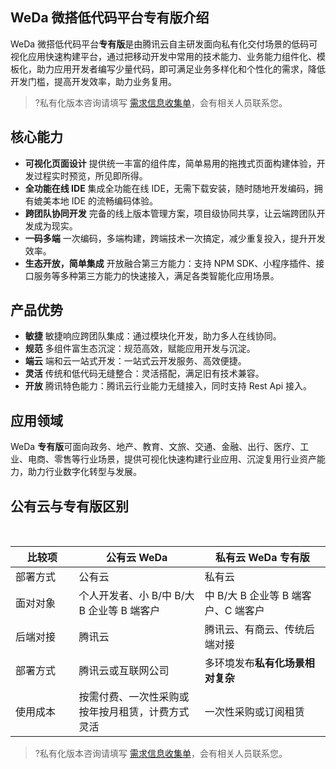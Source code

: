 
## WeDa 微搭低代码平台专有版介绍
WeDa 微搭低代码平台**专有版**是由腾讯云自主研发面向私有化交付场景的低码可视化应用快速构建平台，通过把移动开发中常用的技术能力、业务能力组件化、模板化，助力应用开发者编写少量代码，即可满足业务多样化和个性化的需求，降低开发门槛，提高开发效率，助力业务复用。

>?私有化版本咨询请填写 [需求信息收集单](https://cloud.tencent.com/apply/p/b4aexf9jpml)，会有相关人员联系您。


## 核心能力
- **可视化页面设计** 
 提供统一丰富的组件库，简单易用的拖拽式页面构建体验，开发过程实时预览，所见即所得。
- **全功能在线 IDE** 
 集成全功能在线 IDE，无需下载安装，随时随地开发编码，拥有媲美本地 IDE 的流畅编码体验。
 - **跨团队协同开发** 
 完备的线上版本管理方案，项目级协同共享，让云端跨团队开发成为现实。
- **一码多端** 
 一次编码，多端构建，跨端技术一次搞定，减少重复投入，提升开发效率。
- **生态开放，简单集成** 
 开放融合第三方能力：支持 NPM SDK、小程序插件、接口服务等多种第三方能力的快速接入，满足各类智能化应用场景。


## 产品优势
- **敏捷** 
敏捷响应跨团队集成：通过模块化开发，助力多人在线协同。
- **规范** 
多组件富生态沉淀：规范高效，赋能应用开发与沉淀。
- **端云** 
端和云一站式开发：一站式云开发服务、高效便捷。
- **灵活** 
传统和低代码无缝整合：灵活搭配，满足旧有技术兼容。
- **开放** 
腾讯特色能力：腾讯云行业能力无缝接入，同时支持 Rest Api 接入。


## 应用领域
WeDa **专有版**可面向政务、地产、教育、文旅、交通、金融、出行、医疗、工业、电商、零售等行业场景，提供可视化快速构建行业应用、沉淀复用行业资产能力，助力行业数字化转型与发展。



## 公有云与专有版区别
<table>
<tr>
<th width="5%"><b>比较项</b></th>
<th width="10%"><b>公有云 WeDa</b></th>
<th width="10%"><b>私有云 WeDa 专有版</b></th>
</tr>
<tbody>
<tr>
<td>部署方式</td>
<td>公有云</td>
<td>私有云</td>
</tr>
<tr>
<td>面对对象</td>
<td>个人开发者、小 B/中 B/大 B 企业等 B 端客户</td>
<td>中 B/大 B 企业等 B 端客户、C 端客户</td>
<br>
</td>
</tr>
<tr>
<td>后端对接</td>
<td>腾讯云</td>
<td>腾讯云、有商云、传统后端对接</td>
</tr>
<td>部署方式</td>
<td>腾讯云或互联网公司</td>
<td>多环境发布<b>私有化场景相对复杂</b></td>
<tr>
<td>使用成本</td>
<td>按需付费、一次性采购或按年按月租赁，计费方式灵活</td>
<td>一次性采购或订阅租赁</td>
</tr>
</table>

>?私有化版本咨询请填写 [需求信息收集单](https://cloud.tencent.com/apply/p/b4aexf9jpml)，会有相关人员联系您。

